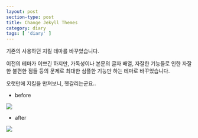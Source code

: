 ```yaml
---
layout: post
section-type: post
title: Change Jekyll Themes
category: diary
tags: [ 'diary' ]
---
```


기존의 사용하던 지킬 테마를 바꾸었습니다.  

이전의 테마가 이쁘긴 하지만, 가독성이나 본문의 글자 배열, 자잘한 기능들로 인한 자잘한 불편한 점들 등의 문제로 최대한 심플한 기능만 하는 테마로 바꾸었습니다.  

오랫만에 지킬을 만져보니, 헷갈리는군요..

- before

![]({{site.url}}/img/post/diary/blog/1.png)

- after

![]({{site.url}}/img/post/diary/blog/2.png)

